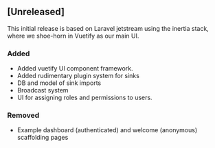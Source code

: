 ## [Unreleased]

This initial release is based on Laravel jetstream using the inertia
stack, where we shoe-horn in Vuetify as our main UI.

### Added
- Added vuetify UI component framework.
- Added rudimentary plugin system for sinks
- DB and model of sink imports
- Broadcast system
- UI for assigning roles and permissions to users.

### Removed
- Example dashboard (authenticated) and welcome (anonymous) scaffolding pages
